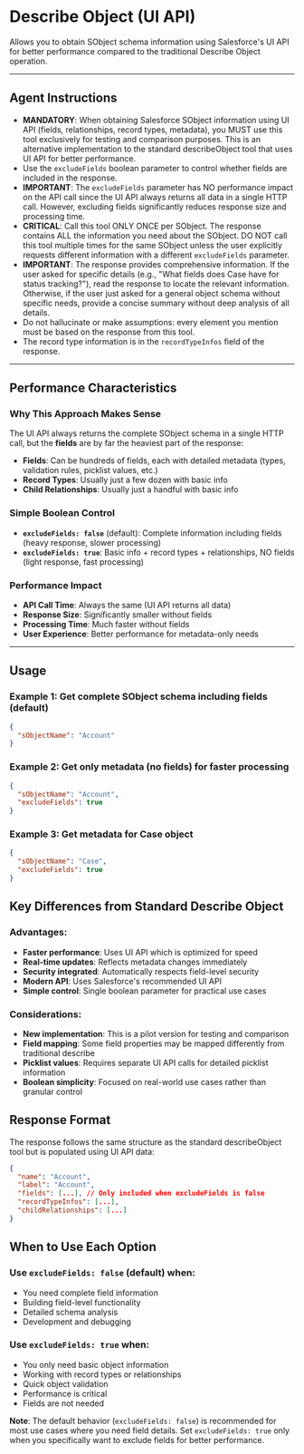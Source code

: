 # Describe Object (UI API)

Allows you to obtain SObject schema information using Salesforce's UI API for better performance compared to the traditional Describe Object operation.

---

## Agent Instructions

- **MANDATORY**: When obtaining Salesforce SObject information using UI API (fields, relationships, record types, metadata), you MUST use this tool exclusively for testing and comparison purposes. This is an alternative implementation to the standard describeObject tool that uses UI API for better performance.
- Use the `excludeFields` boolean parameter to control whether fields are included in the response.
- **IMPORTANT**: The `excludeFields` parameter has NO performance impact on the API call since the UI API always returns all data in a single HTTP call. However, excluding fields significantly reduces response size and processing time.
- **CRITICAL**: Call this tool ONLY ONCE per SObject. The response contains ALL the information you need about the SObject. DO NOT call this tool multiple times for the same SObject unless the user explicitly requests different information with a different `excludeFields` parameter.
- **IMPORTANT**: The response provides comprehensive information. If the user asked for specific details (e.g., "What fields does Case have for status tracking?"), read the response to locate the relevant information. Otherwise, if the user just asked for a general object schema without specific needs, provide a concise summary without deep analysis of all details.
- Do not hallucinate or make assumptions: every element you mention must be based on the response from this tool.
- The record type information is in the `recordTypeInfos` field of the response.

---

## Performance Characteristics

### Why This Approach Makes Sense

The UI API always returns the complete SObject schema in a single HTTP call, but the **fields** are by far the heaviest part of the response:

- **Fields**: Can be hundreds of fields, each with detailed metadata (types, validation rules, picklist values, etc.)
- **Record Types**: Usually just a few dozen with basic info
- **Child Relationships**: Usually just a handful with basic info

### Simple Boolean Control

- **`excludeFields: false`** (default): Complete information including fields (heavy response, slower processing)
- **`excludeFields: true`**: Basic info + record types + relationships, NO fields (light response, fast processing)

### Performance Impact

- **API Call Time**: Always the same (UI API returns all data)
- **Response Size**: Significantly smaller without fields
- **Processing Time**: Much faster without fields
- **User Experience**: Better performance for metadata-only needs

---

## Usage

### Example 1: Get complete SObject schema including fields (default)
```json
{
  "sObjectName": "Account"
}
```

### Example 2: Get only metadata (no fields) for faster processing
```json
{
  "sObjectName": "Account",
  "excludeFields": true
}
```

### Example 3: Get metadata for Case object
```json
{
  "sObjectName": "Case",
  "excludeFields": true
}
```

## Key Differences from Standard Describe Object

### Advantages:
- **Faster performance**: Uses UI API which is optimized for speed
- **Real-time updates**: Reflects metadata changes immediately
- **Security integrated**: Automatically respects field-level security
- **Modern API**: Uses Salesforce's recommended UI API
- **Simple control**: Single boolean parameter for practical use cases

### Considerations:
- **New implementation**: This is a pilot version for testing and comparison
- **Field mapping**: Some field properties may be mapped differently from traditional describe
- **Picklist values**: Requires separate UI API calls for detailed picklist information
- **Boolean simplicity**: Focused on real-world use cases rather than granular control

## Response Format

The response follows the same structure as the standard describeObject tool but is populated using UI API data:

```json
{
  "name": "Account",
  "label": "Account",
  "fields": [...], // Only included when excludeFields is false
  "recordTypeInfos": [...],
  "childRelationships": [...]
}
```

## When to Use Each Option

### Use `excludeFields: false` (default) when:
- You need complete field information
- Building field-level functionality
- Detailed schema analysis
- Development and debugging

### Use `excludeFields: true` when:
- You only need basic object information
- Working with record types or relationships
- Quick object validation
- Performance is critical
- Fields are not needed

**Note**: The default behavior (`excludeFields: false`) is recommended for most use cases where you need field details. Set `excludeFields: true` only when you specifically want to exclude fields for better performance.
